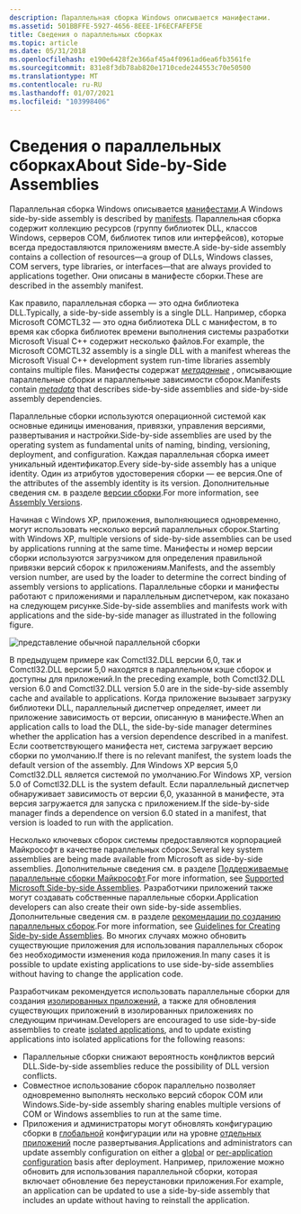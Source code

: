 ```yaml
---
description: Параллельная сборка Windows описывается манифестами.
ms.assetid: 501BBFFE-5927-4656-8EEE-1F6ECFAFEF5E
title: Сведения о параллельных сборках
ms.topic: article
ms.date: 05/31/2018
ms.openlocfilehash: e190e6428f2e366af45a4f0961ad6ea6fb3561fe
ms.sourcegitcommit: 831e8f3db78ab820e1710cede244553c70e50500
ms.translationtype: MT
ms.contentlocale: ru-RU
ms.lasthandoff: 01/07/2021
ms.locfileid: "103998406"
---
```

# <a name="about-side-by-side-assemblies"></a><span data-ttu-id="a8642-103">Сведения о параллельных сборках</span><span class="sxs-lookup"><span data-stu-id="a8642-103">About Side-by-Side Assemblies</span></span>

<span data-ttu-id="a8642-104">Параллельная сборка Windows описывается [манифестами](manifests.md).</span><span class="sxs-lookup"><span data-stu-id="a8642-104">A Windows side-by-side assembly is described by [manifests](manifests.md).</span></span> <span data-ttu-id="a8642-105">Параллельная сборка содержит коллекцию ресурсов (группу библиотек DLL, классов Windows, серверов COM, библиотек типов или интерфейсов), которые всегда предоставляются приложениям вместе.</span><span class="sxs-lookup"><span data-stu-id="a8642-105">A side-by-side assembly contains a collection of resources—a group of DLLs, Windows classes, COM servers, type libraries, or interfaces—that are always provided to applications together.</span></span> <span data-ttu-id="a8642-106">Они описаны в манифесте сборки.</span><span class="sxs-lookup"><span data-stu-id="a8642-106">These are described in the assembly manifest.</span></span>

<span data-ttu-id="a8642-107">Как правило, параллельная сборка — это одна библиотека DLL.</span><span class="sxs-lookup"><span data-stu-id="a8642-107">Typically, a side-by-side assembly is a single DLL.</span></span> <span data-ttu-id="a8642-108">Например, сборка Microsoft COMCTL32 — это одна библиотека DLL с манифестом, в то время как сборка библиотек времени выполнения системы разработки Microsoft Visual C++ содержит несколько файлов.</span><span class="sxs-lookup"><span data-stu-id="a8642-108">For example, the Microsoft COMCTL32 assembly is a single DLL with a manifest whereas the Microsoft Visual C++ development system run-time libraries assembly contains multiple files.</span></span> <span data-ttu-id="a8642-109">Манифесты содержат [*метаданные*](m-sbscs-gly.md) , описывающие параллельные сборки и параллельные зависимости сборок.</span><span class="sxs-lookup"><span data-stu-id="a8642-109">Manifests contain [*metadata*](m-sbscs-gly.md) that describes side-by-side assemblies and side-by-side assembly dependencies.</span></span>

<span data-ttu-id="a8642-110">Параллельные сборки используются операционной системой как основные единицы именования, привязки, управления версиями, развертывания и настройки.</span><span class="sxs-lookup"><span data-stu-id="a8642-110">Side-by-side assemblies are used by the operating system as fundamental units of naming, binding, versioning, deployment, and configuration.</span></span> <span data-ttu-id="a8642-111">Каждая параллельная сборка имеет уникальный идентификатор.</span><span class="sxs-lookup"><span data-stu-id="a8642-111">Every side-by-side assembly has a unique identity.</span></span> <span data-ttu-id="a8642-112">Один из атрибутов удостоверения сборки — ее версия.</span><span class="sxs-lookup"><span data-stu-id="a8642-112">One of the attributes of the assembly identity is its version.</span></span> <span data-ttu-id="a8642-113">Дополнительные сведения см. в разделе [версии сборки](assembly-versions.md).</span><span class="sxs-lookup"><span data-stu-id="a8642-113">For more information, see [Assembly Versions](assembly-versions.md).</span></span>

<span data-ttu-id="a8642-114">Начиная с Windows XP, приложения, выполняющиеся одновременно, могут использовать несколько версий параллельных сборок.</span><span class="sxs-lookup"><span data-stu-id="a8642-114">Starting with Windows XP, multiple versions of side-by-side assemblies can be used by applications running at the same time.</span></span> <span data-ttu-id="a8642-115">Манифесты и номер версии сборки используются загрузчиком для определения правильной привязки версий сборок к приложениям.</span><span class="sxs-lookup"><span data-stu-id="a8642-115">Manifests, and the assembly version number, are used by the loader to determine the correct binding of assembly versions to applications.</span></span> <span data-ttu-id="a8642-116">Параллельные сборки и манифесты работают с приложениями и параллельным диспетчером, как показано на следующем рисунке.</span><span class="sxs-lookup"><span data-stu-id="a8642-116">Side-by-side assemblies and manifests work with applications and the side-by-side manager as illustrated in the following figure.</span></span>

![представление обычной параллельной сборки](images/sxsman.png)

<span data-ttu-id="a8642-118">В предыдущем примере как Comctl32.DLL версии 6,0, так и Comctl32.DLL версии 5,0 находятся в параллельном кэше сборок и доступны для приложений.</span><span class="sxs-lookup"><span data-stu-id="a8642-118">In the preceding example, both Comctl32.DLL version 6.0 and Comctl32.DLL version 5.0 are in the side-by-side assembly cache and available to applications.</span></span> <span data-ttu-id="a8642-119">Когда приложение вызывает загрузку библиотеки DLL, параллельный диспетчер определяет, имеет ли приложение зависимость от версии, описанную в манифесте.</span><span class="sxs-lookup"><span data-stu-id="a8642-119">When an application calls to load the DLL, the side-by-side manager determines whether the application has a version dependence described in a manifest.</span></span> <span data-ttu-id="a8642-120">Если соответствующего манифеста нет, система загружает версию сборки по умолчанию.</span><span class="sxs-lookup"><span data-stu-id="a8642-120">If there is no relevant manifest, the system loads the default version of the assembly.</span></span> <span data-ttu-id="a8642-121">Для Windows XP версия 5,0 Comctl32.DLL является системой по умолчанию.</span><span class="sxs-lookup"><span data-stu-id="a8642-121">For Windows XP, version 5.0 of Comctl32.DLL is the system default.</span></span> <span data-ttu-id="a8642-122">Если параллельный диспетчер обнаруживает зависимость от версии 6,0, указанной в манифесте, эта версия загружается для запуска с приложением.</span><span class="sxs-lookup"><span data-stu-id="a8642-122">If the side-by-side manager finds a dependence on version 6.0 stated in a manifest, that version is loaded to run with the application.</span></span>

<span data-ttu-id="a8642-123">Несколько ключевых сборок системы предоставляются корпорацией Майкрософт в качестве параллельных сборок.</span><span class="sxs-lookup"><span data-stu-id="a8642-123">Several key system assemblies are being made available from Microsoft as side-by-side assemblies.</span></span> <span data-ttu-id="a8642-124">Дополнительные сведения см. в разделе [Поддерживаемые параллельные сборки Майкрософт](supported-microsoft-side-by-side-assemblies.md).</span><span class="sxs-lookup"><span data-stu-id="a8642-124">For more information, see [Supported Microsoft Side-by-side Assemblies](supported-microsoft-side-by-side-assemblies.md).</span></span> <span data-ttu-id="a8642-125">Разработчики приложений также могут создавать собственные параллельные сборки.</span><span class="sxs-lookup"><span data-stu-id="a8642-125">Application developers can also create their own side-by-side assemblies.</span></span> <span data-ttu-id="a8642-126">Дополнительные сведения см. в разделе [рекомендации по созданию параллельных сборок](guidelines-for-creating-side-by-side-assemblies.md).</span><span class="sxs-lookup"><span data-stu-id="a8642-126">For more information, see [Guidelines for Creating Side-by-side Assemblies](guidelines-for-creating-side-by-side-assemblies.md).</span></span> <span data-ttu-id="a8642-127">Во многих случаях можно обновить существующие приложения для использования параллельных сборок без необходимости изменения кода приложения.</span><span class="sxs-lookup"><span data-stu-id="a8642-127">In many cases it is possible to update existing applications to use side-by-side assemblies without having to change the application code.</span></span>

<span data-ttu-id="a8642-128">Разработчикам рекомендуется использовать параллельные сборки для создания [изолированных приложений](isolated-applications.md), а также для обновления существующих приложений в изолированных приложениях по следующим причинам.</span><span class="sxs-lookup"><span data-stu-id="a8642-128">Developers are encouraged to use side-by-side assemblies to create [isolated applications](isolated-applications.md), and to update existing applications into isolated applications for the following reasons:</span></span>

-   <span data-ttu-id="a8642-129">Параллельные сборки снижают вероятность конфликтов версий DLL.</span><span class="sxs-lookup"><span data-stu-id="a8642-129">Side-by-side assemblies reduce the possibility of DLL version conflicts.</span></span>
-   <span data-ttu-id="a8642-130">Совместное использование сборок параллельно позволяет одновременно выполнять несколько версий сборок COM или Windows.</span><span class="sxs-lookup"><span data-stu-id="a8642-130">Side-by-side assembly sharing enables multiple versions of COM or Windows assemblies to run at the same time.</span></span>
-   <span data-ttu-id="a8642-131">Приложения и администраторы могут обновлять конфигурацию сборки в [глобальной](publisher-configuration.md) конфигурации или на уровне [отдельных приложений](per-application-configuration.md) после развертывания.</span><span class="sxs-lookup"><span data-stu-id="a8642-131">Applications and administrators can update assembly configuration on either a [global](publisher-configuration.md) or [per-application configuration](per-application-configuration.md) basis after deployment.</span></span> <span data-ttu-id="a8642-132">Например, приложение можно обновить для использования параллельной сборки, которая включает обновление без переустановки приложения.</span><span class="sxs-lookup"><span data-stu-id="a8642-132">For example, an application can be updated to use a side-by-side assembly that includes an update without having to reinstall the application.</span></span>

 

 




